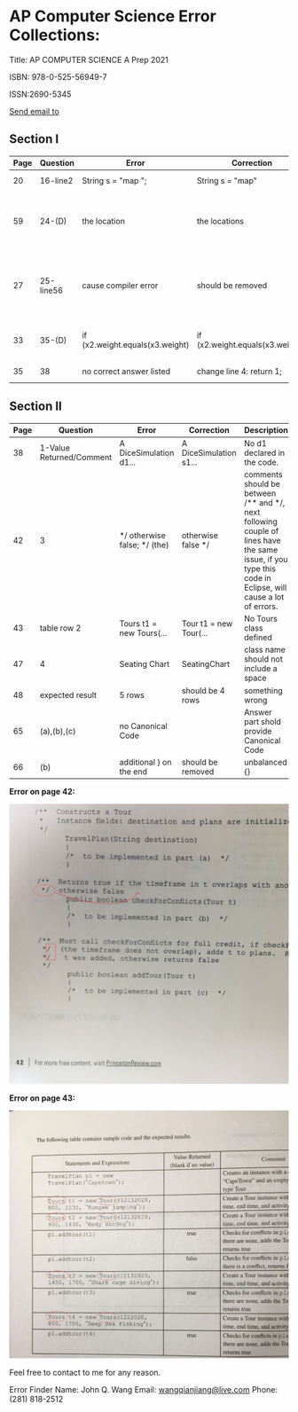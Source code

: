 # AP Computer Science Error Collections:

Title: AP COMPUTER SCIENCE A  Prep 2021

ISBN: 978-0-525-56949-7

ISSN:2690-5345

[Send email to](editorialsupport@review.com)

## Section I
Page | Question | Error |Correction |Description
|---|---|---|---|---|
20 | 16-line2      | String s = "map "; |String s = "map"    |wrong result.
59 | 24-(D)    | the location |the locations |Answer sheet build wrong table based on the question
27 |25-line56      |cause compiler error |should be removed |Defined variable cannot be defied again within the same scope.
33 |35-(D) |if (x2.weight.equals(x3.weight) | if (x2.weight.equals(x3.weight)) |missing ), which is not the test purpose.
35 |38 | no correct answer listed| change line 4: return 1; |mystery() is not defined

## Section II
Page | Question | Error |Correction |Description
|---|---|---|---|---|
38 | 1-Value Returned/Comment |A DiceSimulation d1...|A DiceSimulation s1...|No d1 declared in the code.
42 |3 |*/ otherwise false; */ (the) | otherwise false */|comments should be between /** and */, next following couple of lines have the same issue, if you type this code in Eclipse, will cause a lot of errors.
43 |table row 2|Tours t1 = new Tours(...|Tour t1 = new Tour(...|No Tours class defined
47 |4 |Seating Chart|SeatingChart|class name should not include a space
48 |expected result | 5 rows | should be 4 rows |something wrong
65 |(a),(b),(c)|no Canonical Code | |Answer part shold provide Canonical Code
66 |(b)|additional } on the end | should be removed | unbalanced {}

**Error on page 42:**

![Error on page 42](error42.jpg)

**Error on page 43:**

![Error on page 43](error43.jpg)

Feel free to contact to me for any reason.

Error Finder Name: John Q. Wang
Email: wangqianjiang@live.com
Phone: (281) 818-2512
